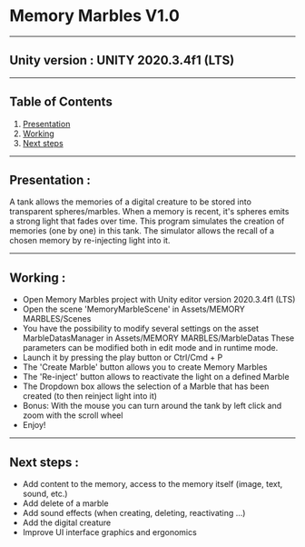 # Memory Marbles V1.0
***
## Unity version : UNITY 2020.3.4f1 (LTS)
***
## Table of Contents
1. [Presentation](#presentation)
2. [Working](#working)
3. [Next steps](#next-steps)
***
<a name="presentation"/></a>
## Presentation :
A tank allows the memories of a digital creature to be stored into transparent spheres/marbles.
When a memory is recent, it's spheres emits a strong light that fades over time.
This program simulates the creation of memories (one by one) in this tank.
The simulator allows the recall of a chosen memory by re-injecting light into it.
***
<a name="working"/></a>
## Working :
- Open Memory Marbles project with Unity editor version 2020.3.4f1 (LTS)
- Open the scene 'MemoryMarbleScene' in Assets/MEMORY MARBLES/Scenes
- You have the possibility to modify several settings on the asset MarbleDatasManager in Assets/MEMORY MARBLES/MarbleDatas
These parameters can be modified both in edit mode and in runtime mode.
- Launch it by pressing the play button or Ctrl/Cmd + P
- The 'Create Marble' button allows you to create Memory Marbles
- The 'Re-inject' button allows to reactivate the light on a defined Marble
- The Dropdown box allows the selection of a Marble that has been created (to then reinject light into it)
- Bonus: With the mouse you can turn around the tank by left click and zoom with the scroll wheel
- Enjoy!
***
<a name="next-steps"/></a>
## Next steps :
- Add content to the memory, access to the memory itself (image, text, sound, etc.)
- Add delete of a marble
- Add sound effects (when creating, deleting, reactivating ...)
- Add the digital creature
- Improve UI interface graphics and ergonomics
